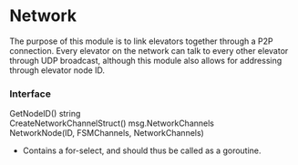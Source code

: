 Network
================
The purpose of this module is to link elevators together through a P2P connection.
Every elevator on the network can talk to every other elevator through UDP broadcast,
although this module also allows for addressing through elevator node ID.


### Interface
 GetNodeID() string   
 CreateNetworkChannelStruct() msg.NetworkChannels  
 NetworkNode(ID, FSMChannels, NetworkChannels)
 * Contains a for-select, and should thus be called as a goroutine.
